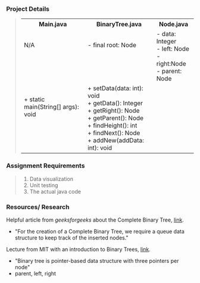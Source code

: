 ### Project Details
> <table>
>   <tr>
>     <th>Main.java</th>
>     <th>BinaryTree.java</th>
>     <th>Node.java</th>
>   </tr>
>   <tr>
>     <td>N/A<br><br><br><br></td>
>     <td>- final root: Node<br><br><br><br></td>
>     <td>- data: Integer<br>- left: Node<br>- right:Node<br>- parent: Node</td>
>   </tr>
>   <tr>
>     <td>+ static main(String[] args): void<br><br><br><br></td>
>     <td>+ setData(data: int): void<br>+ getData(): Integer<br>+ getRight(): Node<br>+ getParent(): Node<br>+ findHeight(): int<br>+ findNext(): Node<br>+ addNew(addData: int): void<br></td>
>     <td></td>
>   </tr>
> </table>

### Assignment Requirements
> 1. Data visualization 
> 2. Unit testing
> 3. The actual java code

### Resources/ Research
<p>Helpful article from <i>geeksforgeeks</i> about the Complete Binary Tree, 
<a href="https://www.geeksforgeeks.org/complete-binary-tree/">link</a>.</p>

 - "For the creation of a Complete Binary Tree, we require a queue data structure to keep track of the inserted nodes."
<p>Lecture from MIT with an introduction to Binary Trees, <a href="https://ocw.mit.edu/courses/6-006-introduction-to-algorithms-spring-2020/376714cc85c6c784d90eec9c575ec027_MIT6_006S20_lec6.pdf">link</a>.</p>

 - "Binary tree is pointer-based data structure with three pointers per node"
 - parent, left, right
